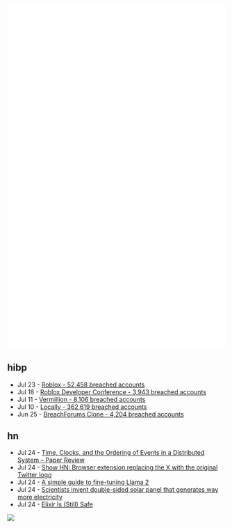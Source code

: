 ![Metrics](https://raw.githubusercontent.com/phixion/phixion/master/metrics.svg)

## hibp

<!--
for https://github.com/phixion/phixion/blob/main/.github/workflows/feeds.yml
-->
<!--START_SECTION:haveibeenpwnd-->
- Jul 23 - [Roblox - 52,458 breached accounts](https://haveibeenpwned.com/PwnedWebsites#Roblox)
- Jul 18 - [Roblox Developer Conference - 3,943 breached accounts](https://haveibeenpwned.com/PwnedWebsites#RobloxDeveloperConference)
- Jul 11 - [Vermillion - 8,106 breached accounts](https://haveibeenpwned.com/PwnedWebsites#Vermillion)
- Jul 10 - [Locally - 362,619 breached accounts](https://haveibeenpwned.com/PwnedWebsites#Locally)
- Jun 25 - [BreachForums Clone - 4,204 breached accounts](https://haveibeenpwned.com/PwnedWebsites#BreachForumsClone)
<!--END_SECTION:haveibeenpwnd-->

## hn

<!--
for https://github.com/phixion/phixion/blob/main/.github/workflows/feeds.yml
-->
<!--START_SECTION:hn-->
- Jul 24 - [Time, Clocks, and the Ordering of Events in a Distributed System – Paper Review](https://percisely.xyz/syncronicity)
- Jul 24 - [Show HN: Browser extension replacing the X with the original Twitter logo](https://github.com/emvi/xbegone)
- Jul 24 - [A simple guide to fine-tuning Llama 2](https://brev.dev/blog/fine-tuning-llama-2)
- Jul 24 - [Scientists invent double-sided solar panel that generates way more electricity](https://www.independent.co.uk/tech/solar-panel-perovskite-double-sided-b2378337.html)
- Jul 24 - [Elixir Is (Still) Safe](https://paraxial.io/blog/still-safe)
<!--END_SECTION:hn-->

<!--
for https://yhype.me
-->
![](https://hit.yhype.me/github/profile?user_id=13013670)
